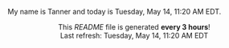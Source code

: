 My name is Tanner and today is Tuesday, May 14, 11:20 AM EDT.

<p align="center">This <i>README</i> file is generated <b>every 3 hours</b>!</br>Last refresh: Tuesday, May 14, 11:20 AM EDT<br /></p>
